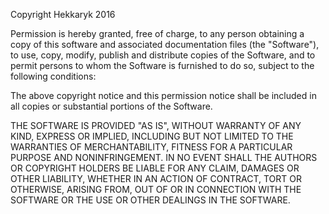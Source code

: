 Copyright Hekkaryk 2016 

Permission is hereby granted, free of charge, to any person obtaining a copy
of this software and associated documentation files (the "Software"), to use, 
copy, modify, publish and distribute copies of the Software, and to 
permit persons to whom the Software is furnished to do so, subject to the 
following conditions:

The above copyright notice and this permission notice shall be included in all
copies or substantial portions of the Software.

THE SOFTWARE IS PROVIDED "AS IS", WITHOUT WARRANTY OF ANY KIND, EXPRESS OR
IMPLIED, INCLUDING BUT NOT LIMITED TO THE WARRANTIES OF MERCHANTABILITY,
FITNESS FOR A PARTICULAR PURPOSE AND NONINFRINGEMENT. IN NO EVENT SHALL THE
AUTHORS OR COPYRIGHT HOLDERS BE LIABLE FOR ANY CLAIM, DAMAGES OR OTHER
LIABILITY, WHETHER IN AN ACTION OF CONTRACT, TORT OR OTHERWISE, ARISING FROM,
OUT OF OR IN CONNECTION WITH THE SOFTWARE OR THE USE OR OTHER DEALINGS IN THE
SOFTWARE.

